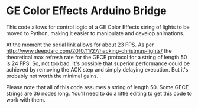 GE Color Effects Arduino Bridge
===============================

This code allows for control logic of a GE Color Effects string of lights to
be moved to Python, making it easier to manipulate and develop animations.

At the moment the serial link allows for about 23 FPS.  As per http://www.deepdarc.com/2010/11/27/hacking-christmas-lights/ the theoretical max 
refresh rate for the GECE protocol for a string of length 50 is 24 FPS. So, not too
bad.  It's possible that superior performance could be achieved by removing the
ACK step and simply delaying execution. But it's probably not worth the minimal gains.

Please note that all of this code assumes a string of length 50.  Some GECE strings
are 36 nodes long.  You'll need to do a little editing to get this code to work with
them.
